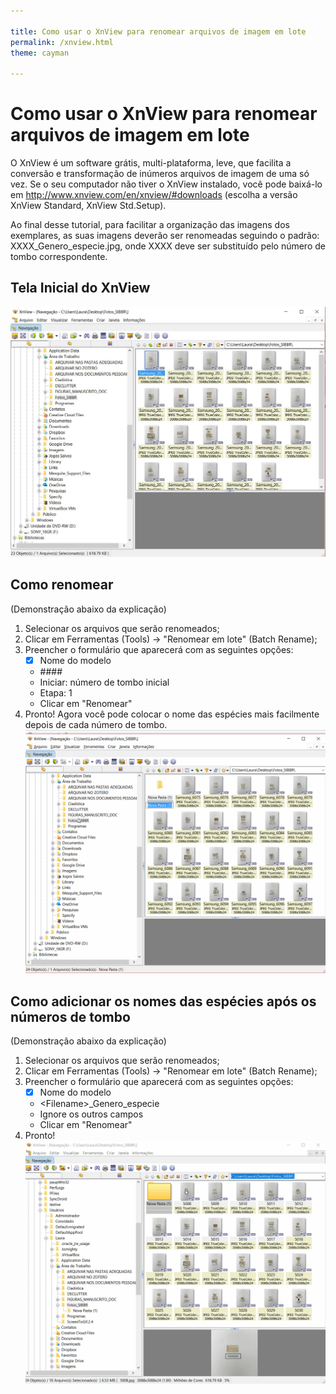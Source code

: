 ```yaml
---

title: Como usar o XnView para renomear arquivos de imagem em lote
permalink: /xnview.html
theme: cayman

---
```


# Como usar o XnView para renomear arquivos de imagem em lote
O XnView é um software grátis, multi-plataforma, leve, que facilita a conversão e transformação de inúmeros arquivos de imagem de uma só vez. Se o seu computador não tiver o XnView instalado, você pode baixá-lo em http://www.xnview.com/en/xnview/#downloads (escolha a versão XnView Standard, XnView Std.Setup).

Ao final desse tutorial, para facilitar a organização das imagens dos exemplares, as suas imagens deverão ser renomeadas seguindo o padrão:
XXXX_Genero_especie.jpg, onde XXXX deve ser substituído pelo número de tombo correspondente.

## Tela Inicial do XnView
![tela inicial xnview](https://raw.githubusercontent.com/arbolitoloco/sibbr_mzusp/master/xnview1.jpg)

## Como renomear
(Demonstração abaixo da explicação)
1. Selecionar os arquivos que serão renomeados;
2. Clicar em Ferramentas (Tools) ->  "Renomear em lote" (Batch Rename);
3. Preencher o formulário que aparecerá com as seguintes opções:
   - [x] Nome do modelo
   - \#\#\#\#
   - Iniciar: número de tombo inicial
   - Etapa: 1
   - Clicar em "Renomear"
4. Pronto! Agora você pode colocar o nome das espécies mais facilmente depois de cada número de tombo.
![GIF](https://raw.githubusercontent.com/arbolitoloco/sibbr_mzusp/master/xnview1.gif)

## Como adicionar os nomes das espécies após os números de tombo
(Demonstração abaixo da explicação)
1. Selecionar os arquivos que serão renomeados;
2. Clicar em Ferramentas (Tools) ->  "Renomear em lote" (Batch Rename);
3. Preencher o formulário que aparecerá com as seguintes opções:
   - [x] Nome do modelo
   - \<Filename\>\_Genero\_especie
   - Ignore os outros campos
   - Clicar em "Renomear"
4. Pronto!
![GIF](https://raw.githubusercontent.com/arbolitoloco/sibbr_mzusp/master/xnview2.gif)


   
